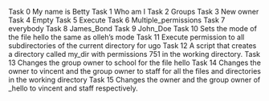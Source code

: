 Task 0 My name is Betty
Task 1 Who am I
Task 2 Groups
Task 3 New owner
Task 4 Empty
Task 5 Execute
Task 6 Multiple_permissions
Task 7 everybody
Task 8 James_Bond
Task 9 John_Doe
Task 10 Sets the mode of the file hello the same as olleh’s mode
Task 11 Execute permission to all subdirectories of the current directory for ugo
Task 12 A script that creates a directory called my_dir with permissions 751 in the working directory.
Task 13 Changes the group owner to school for the file hello
Task 14 Changes the owner to vincent and the group owner to staff for all the files and directories in the working directory
Task 15 Changes the owner and the group owner of _hello to vincent and staff respectively.
